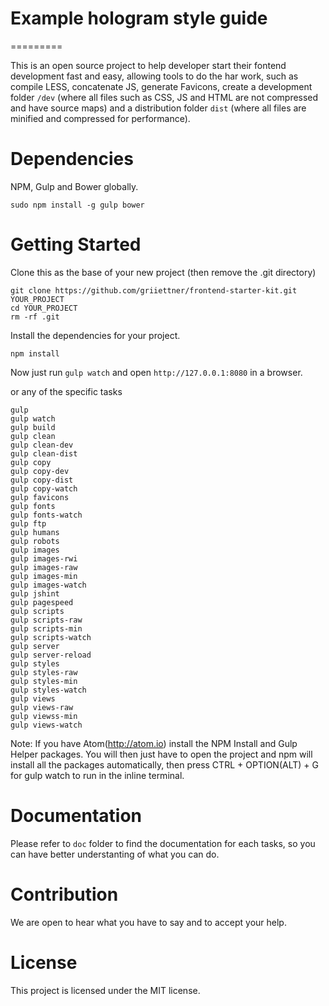 # Example hologram style guide
=========

This is an open source project to help developer start their fontend development fast and easy, allowing tools to do the har work, such as compile LESS, concatenate JS, generate Favicons, create a development folder `/dev` (where all files such as CSS, JS and HTML are not compressed and have source maps) and a distribution folder `dist` (where all files are minified and compressed for performance).

Dependencies
=========

NPM, Gulp and Bower globally.

```
sudo npm install -g gulp bower
```

Getting Started
=========

Clone this as the base of your new project (then remove the .git directory)

```
git clone https://github.com/griiettner/frontend-starter-kit.git YOUR_PROJECT
cd YOUR_PROJECT
rm -rf .git
```

Install the dependencies for your project.

```
npm install
```
Now just run ```gulp watch``` and open ```http://127.0.0.1:8080``` in a browser.

or any of the specific tasks

```
gulp
gulp watch
gulp build
gulp clean
gulp clean-dev
gulp clean-dist
gulp copy
gulp copy-dev
gulp copy-dist
gulp copy-watch
gulp favicons
gulp fonts
gulp fonts-watch
gulp ftp
gulp humans
gulp robots
gulp images
gulp images-rwi
gulp images-raw
gulp images-min
gulp images-watch
gulp jshint
gulp pagespeed
gulp scripts
gulp scripts-raw
gulp scripts-min
gulp scripts-watch
gulp server
gulp server-reload
gulp styles
gulp styles-raw
gulp styles-min
gulp styles-watch
gulp views
gulp views-raw
gulp viewss-min
gulp views-watch

```

Note: If you have Atom(http://atom.io) install the NPM Install and Gulp Helper packages. You will then just have to open the project and npm will install all the packages automatically, then press CTRL + OPTION(ALT) + G for gulp watch to run in the inline terminal.

Documentation
=========

Please refer to `doc` folder to find the documentation for each tasks, so you can have better understanting of what you can do.

Contribution
=========

We are open to hear what you have to say and to accept your help.

# License

This project is licensed under the MIT license.